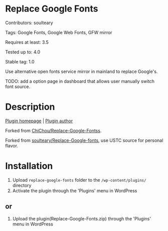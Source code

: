 Replace Google Fonts
====================

Contributors: soulteary

Tags: Google Fonts, Google Web Fonts, GFW mirror

Requires at least: 3.5

Tested up to: 4.0

Stable tag: 1.0

Use alternative open fonts service mirror in mainland to replace Google's.

TODO: add a option page in dashboard that allows user manually switch font source.

Description
===========

[Plugin homepage](http://www.soulteary.com/2014/06/08/) | [Plugin author](http://www.soulteary.com/)

Forked from [ChiChou/Replace-Google-Fontss](https://github.com/ChiChou/Replace-Google-Fontss).

Forked from [soulteary/Replace-Google-fonts](https://github.com/soulteary/Replace-Google-Fonts), use USTC source for personal flavor.

Installation
============

1. Upload `replace-google-fonts` folder to the `/wp-content/plugins/` directory
1. Activate the plugin through the 'Plugins' menu in WordPress

or
--

1. Upload the plugin(Replace-Google-Fonts.zip) through the 'Plugins' menu in WordPress
